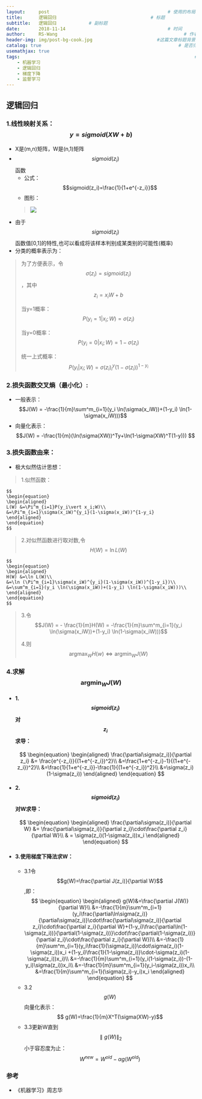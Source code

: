 ```yaml
---
layout:     post   				                            # 使用的布局（不需要改）
title:      逻辑回归				                   # 标题 
subtitle:   逻辑回归            # 副标题
date:       2018-11-14 				                        # 时间
author:     RS-Wang 						                      # 作者
header-img: img/post-bg-cook.jpg 	                    #这篇文章标题背景图片
catalog: true 						                            # 是否归档
usemathjax: true
tags:								                                  #标签
    - 机器学习
    - 逻辑回归
    - 梯度下降
    - 监督学习
---
```


## 逻辑回归

### 1.线性映射关系：$$y = sigmoid(XW + b)$$
- X是(m,n)矩阵，W是(n,1)矩阵
- $$sigmoid(z_i)$$函数
    - 公式：$$sigmoid(z_i)=\frac{1}{1+e^{-z_i}}$$
    - 图形：
    > ![](https://gss0.bdstatic.com/94o3dSag_xI4khGkpoWK1HF6hhy/baike/s%3D220/sign=dc4b35fe37a85edffe8cf921795509d8/c9fcc3cec3fdfc03f23fbf16d73f8794a5c226dc.jpg)
- 由于$$sigmoid(z_i)$$函数值[0,1]的特性,也可以看成将该样本判别成某类别的可能性(概率)
- 分类的概率表示为：
> 为了方便表示，令 $$\sigma(z_i)=sigmoid(z_i)$$，其中$$z_i = x_iW+b$$
> 
> 当y=1概率：$$P(y_i=1\vert x_i;W) = \sigma(z_i)$$ 
> 
> 当y=0概率：$$P(y_i=0\vert x_i;W) = 1-\sigma(z_i)$$
> 
> 统一上式概率：$$P(y_i\vert x_i;W) = \sigma(z_i)^y_i(1-\sigma(z_i))^{1-y_i}$$

### 2.损失函数交叉熵（最小化）:
- 一般表示：
    $$J(W) = -\frac{1}{m}\sum^m_{i=1}(y_i \ln(\sigma(x_iW))+(1-y_i) \ln(1-\sigma(x_iW)))$$
- 向量化表示：
    $$J(W) = -\frac{1}{m}(\ln(\sigma(XW))^Ty+\ln(1-\sigma(XW)^T(1-y))) $$

### 3.损失函数由来：
- 极大似然估计思想：
> 1.似然函数：
>
    $$
    \begin{equation}
    \begin{aligned}
    L(W) &=\Pi^m_{i=1}P(y_i\vert x_i;W)\\
    &=\Pi^m_{i=1}\sigma(x_iW)^{y_i}(1-\sigma(x_iW))^{1-y_i}
    \end{aligned}
    \end{equation}
    $$
>
> 2.对似然函数进行取对数,令 $$H(W) = \ln L(W)$$
>
    $$
    \begin{equation}
    \begin{aligned}
    H(W) &=\ln L(W)\\
    &=\ln (\Pi^m_{i=1}\sigma(x_iW)^{y_i}(1-\sigma(x_iW))^{1-y_i})\\
    &=\sum^m_{i=1}(y_i \ln(\sigma(x_iW))+(1-y_i) \ln(1-\sigma(x_iW)))\\
    \end{aligned}
    \end{equation}
    $$
>
> 3.令 $$J(W) = - \frac{1}{m}H(W) = -\frac{1}{m}\sum^m_{i=1}(y_i \ln(\sigma(x_iW))+(1-y_i) \ln(1-\sigma(x_iW)))$$
> 
> 4.则$$\mathop{\arg\max}_{W} H(w) \Leftrightarrow \mathop{\arg\min}_{W}J(W)$$

### 4.求解$$\mathop{\arg\min}_{W}J(W)$$
- #### 1.$$sigmoid(z_i)$$对$$z_i$$求导：
    $$
    \begin{equation}
    \begin{aligned}
    \frac{\partial\sigma(z_i)}{\partial z_i} &= \frac{e^{-z_i}}{(1+e^{-z_i})^2}\\
    &=\frac{1+e^{-z_i}-1}{(1+e^{-z_i})^2}\\
    &=\frac{1}{1+e^{-z_i}}-\frac{1}{(1+e^{-z_i})^2}\\
    &=\sigma(z_i)(1-\sigma(z_i))
    \end{aligned}
    \end{equation}
    $$
- #### 2.$$sigmoid(z_i)$$对W求导：
    $$
    \begin{equation}
    \begin{aligned}
    \frac{\partial\sigma(z_i)}{\partial W} &= \frac{\partial\sigma(z_i)}{\partial z_i}\cdot\frac{\partial z_i}{\partial W}\\
    & = \sigma(z_i)(1-\sigma(z_i))x_i
    \end{aligned}
    \end{equation}
    $$
- #### 3.使用梯度下降法求W：
    - 3.1令 $$g(W)=\frac{\partial J(z_i)}{\partial W}$$,即：
    $$
    \begin{equation}
    \begin{aligned}
    g(W)&=\frac{\partial J(W)}{\partial W}\\
    &=-\frac{1}{m}\sum^m_{i=1}(y_i\frac{\partial\ln\sigma(z_i)}{\partial\sigma(z_i)}\cdot\frac{\partial\sigma(z_i)}{\partial z_i}\cdot\frac{\partial z_i}{\partial W}+(1-y_i)\frac{\partial\ln(1-\sigma(z_i))}{\partial(1-\sigma(z_i))}\cdot\frac{\partial(1-\sigma(z_i))}{\partial z_i}\cdot\frac{\partial z_i}{\partial W})\\
    &=-\frac{1}{m}\sum^m_{i=1}(y_i\frac{1}{\sigma(z_i)}\cdot\sigma(z_i)(1-\sigma(z_i))x_i +(1-y_i)\frac{1}{1-\sigma(z_i)}\cdot-\sigma(z_i)(1-\sigma(z_i))x_i)\\
    &=-\frac{1}{m}\sum^m_{i=1}(y_i(1-\sigma(z_i))-(1-y_i)\sigma(z_i))x_i\\
    &=-\frac{1}{m}\sum^m_{i=1}(y_i-\sigma(z_i))x_i\\
    &=\frac{1}{m}\sum^m_{i=1}(\sigma(z_i)-y_i)x_i
    \end{aligned}
    \end{equation}
    $$
    - 3.2$$g(W)$$向量化表示：
    $$ g(W)=\frac{1}{m}X^T(\sigma(XW)-y)$$
    - 3.3更新W直到$$\parallel g(W)\parallel_2$$小于容忍度为止：
    $$W^{new}=W^{old}-\alpha g(W^{old}) $$

### 参考
- 《机器学习》周志华
